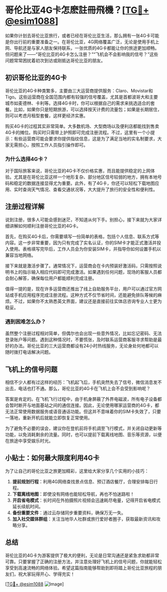 # 哥伦比亚4G卡怎麽註冊飛機？[[TG💪+ @esim1088](https://t.me/s/esim1088)]

如果你计划去哥伦比亚旅行，或者已经在哥伦比亚生活，那么拥有一张4G卡可能是你出行前的重要准备之一。在哥伦比亚，4G网络覆盖广泛，无论是使用手机上网、导航还是与家人朋友保持联系，一张优质的4G卡都能让你的旅途更加顺畅。但问题来了——“哥伦比亚的4G卡怎么注册？”“飞机会不会影响我的信号？”这些问题常常困扰着初次到访或刚抵达哥伦比亚的朋友。

## 初识哥伦比亚的4G卡

哥伦比亚的4G卡种类繁多，主要由三大运营商提供服务：Claro、Movistar和Tigo。这些运营商在全国范围内都有较强的信号覆盖，尤其是首都波哥大和主要城市如麦德林、卡利等。选择4G卡时，你可以根据自己的需求来挑选适合的套餐。比如，如果你只是短期旅游，可以选择按天计费的流量包；如果是长期居住，则可以考虑月租型套餐，这样更经济实惠。

购买4G卡的过程其实非常简单。大多数机场、大型商场以及便利店都能找到售卖4G卡的摊位。购买时只需带上护照即可完成注册流程。不过，这里有一个小提示：有些运营商可能会要求你提供指纹信息，这是为了满足当地的实名制要求，大家无需担心，按照工作人员指引操作即可。

### 为什么选择4G卡？

对于国际旅客来说，哥伦比亚的4G卡不仅价格实惠，而且能提供稳定的上网体验。尤其是在哥伦比亚这样一个地形复杂、部分地区信号较弱的地方，拥有本地号码和稳定的数据连接显得尤为重要。此外，有了4G卡，你还可以轻松下载地图应用、实时查询天气情况、查看交通状况等，大大提升了旅行的安全性和便利性。

## 注册过程详解

说到注册，很多人可能会感到迷茫，不知道从何下手。别担心，接下来就为大家详细讲解如何顺利注册哥伦比亚的4G卡。

首先，在购买4G卡后，你需要填写一份简单的表格，包括个人信息、联系方式等内容。这一步非常重要，因为只有完成了实名认证，你的SIM卡才能正式激活并投入使用。表格填写完毕后，工作人员会为你安装SIM卡，并指导你如何设置手机以兼容当地网络。

接下来就是激活步骤了。通常情况下，运营商会在卡内预装好激活码，只需按照说明书上的指示输入相应代码即可完成激活。如果遇到任何问题，现场的客服人员都会耐心解答，确保每位用户都能顺利完成注册。

值得一提的是，现在许多运营商还推出了线上自助服务平台，用户可以通过官方网站或手机应用程序完成注册流程。这种方式不仅节省时间，还能避免排队等候的麻烦。不过，如果你不太熟悉英文界面，建议还是直接前往实体店咨询专业人士更为稳妥。

### 遇到困难怎么办？

虽然整个注册过程相对简单，但偶尔也会出现一些意外情况，比如忘记密码、无法登录账户等问题。遇到这种情况时，不要慌张，及时联系运营商客服寻求帮助是最好的办法。哥伦比亚的三大运营商都设有24小时热线服务，无论身处何地都可以随时拨打电话解决问题。

## 飞机上的信号问题

相信不少人都有过这样的经历：飞机起飞后，手机突然失去了信号，微信消息发不出去，电话也打不通。那么，哥伦比亚的4G卡在飞机上会不会受到影响呢？

答案是肯定的。在飞机飞行过程中，由于机身屏蔽了外界电磁波，所有电子设备都会暂时断开与地面基站之间的通信连接。因此，无论使用哪家运营商的4G卡，都无法正常使用数据服务或语音通话功能。但这并不意味着你的SIM卡失效了，只要一落地，重新开机后就能立即恢复正常使用。

为了避免不必要的误会，建议你在登机前将手机调至飞行模式，并关闭自动更新等功能，以免消耗剩余的流量。同时，也可以提前下载离线地图、音乐等资源，以便在旅途中享受娱乐时光。

## 小贴士：如何最大限度利用4G卡

为了让自己的哥伦比亚之旅更加精彩，这里给大家分享几个实用的小技巧：

1. **提前规划行程**：利用4G网络查找景点信息、预订酒店餐厅，合理安排每日行程。
2. **下载离线地图**：即使没有网络也能轻松导航，再也不怕迷路啦！
3. **开启省电模式**：长时间在外拍摄照片视频会迅速耗尽电量，记得开启省电模式延长续航时间。
4. **备份重要文件**：通过云存储同步重要资料，确保万无一失。
5. **加入社交媒体群组**：关注当地华人社群或旅行爱好者圈子，获取最新资讯和攻略分享。

## 总结

哥伦比亚的4G卡为游客提供了极大的便利，无论是日常沟通还是紧急求助都非常可靠。只要掌握了正确的注册方法，并注意处理好飞机上的信号问题，你就能轻松享受到高速流畅的网络体验。希望这篇指南能够帮助到即将踏上哥伦比亚旅程的朋友们，祝大家玩得开心、学得充实！

[[TG💪+ @esim1088](https://t.me/s/esim1088) ![Image](https://i.postimg.cc/4NQfJmqS/Snipaste-2025-05-13-00-14-12.png)]